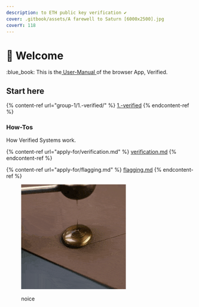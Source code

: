 ```yaml
---
description: to ETH public key verification ✔
cover: .gitbook/assets/A farewell to Saturn [6000x2500].jpg
coverY: 118
---
```


# 👋 Welcome

:blue\_book: This is the[ User-Manual ](https://open-info.gitbook.io/verified-app/)of the browser App, Verified.

## Start here

{% content-ref url="group-1/1.-verified/" %}
[1.-verified](group-1/1.-verified/)
{% endcontent-ref %}

### How-Tos

How Verified Systems work.

{% content-ref url="apply-for/verification.md" %}
[verification.md](apply-for/verification.md)
{% endcontent-ref %}

{% content-ref url="apply-for/flagging.md" %}
[flagging.md](apply-for/flagging.md)
{% endcontent-ref %}

<figure><img src=".gitbook/assets/YoungGrotesqueAmericanbittern-max-1mb (1) (2) (2).gif" alt=""><figcaption><p>noice</p></figcaption></figure>
